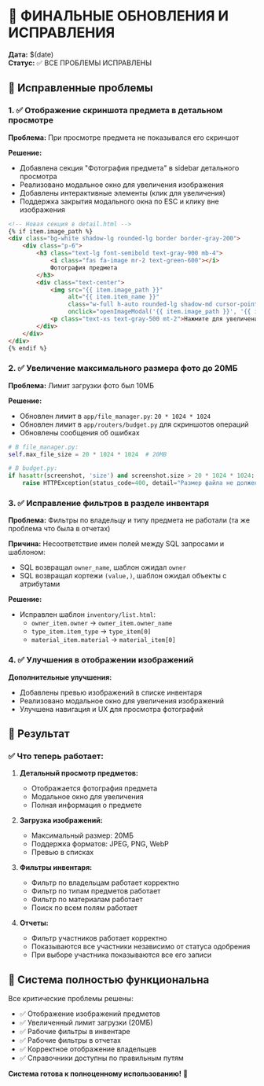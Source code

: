 # 🎉 ФИНАЛЬНЫЕ ОБНОВЛЕНИЯ И ИСПРАВЛЕНИЯ

**Дата:** $(date)  
**Статус:** ✅ ВСЕ ПРОБЛЕМЫ ИСПРАВЛЕНЫ

## 🔧 Исправленные проблемы

### 1. ✅ Отображение скриншота предмета в детальном просмотре

**Проблема:** При просмотре предмета не показывался его скриншот

**Решение:**
- Добавлена секция "Фотография предмета" в sidebar детального просмотра
- Реализовано модальное окно для увеличения изображения
- Добавлены интерактивные элементы (клик для увеличения)
- Поддержка закрытия модального окна по ESC и клику вне изображения

```html
<!-- Новая секция в detail.html -->
{% if item.image_path %}
<div class="bg-white shadow-lg rounded-lg border border-gray-200">
    <div class="p-6">
        <h3 class="text-lg font-semibold text-gray-900 mb-4">
            <i class="fas fa-image mr-2 text-green-600"></i>
            Фотография предмета
        </h3>
        <div class="text-center">
            <img src="{{ item.image_path }}" 
                 alt="{{ item.item_name }}" 
                 class="w-full h-auto rounded-lg shadow-md cursor-pointer hover:shadow-lg transition-shadow"
                 onclick="openImageModal('{{ item.image_path }}', '{{ item.item_name }}')">
            <p class="text-xs text-gray-500 mt-2">Нажмите для увеличения</p>
        </div>
    </div>
</div>
{% endif %}
```

### 2. ✅ Увеличение максимального размера фото до 20МБ

**Проблема:** Лимит загрузки фото был 10МБ

**Решение:**
- Обновлен лимит в `app/file_manager.py`: `20 * 1024 * 1024`
- Обновлен лимит в `app/routers/budget.py` для скриншотов операций
- Обновлены сообщения об ошибках

```python
# В file_manager.py:
self.max_file_size = 20 * 1024 * 1024  # 20MB

# В budget.py:
if hasattr(screenshot, 'size') and screenshot.size > 20 * 1024 * 1024:
    raise HTTPException(status_code=400, detail="Размер файла не должен превышать 20MB")
```

### 3. ✅ Исправление фильтров в разделе инвентаря

**Проблема:** Фильтры по владельцу и типу предмета не работали (та же проблема что была в отчетах)

**Причина:** Несоответствие имен полей между SQL запросами и шаблоном:
- SQL возвращал `owner_name`, шаблон ожидал `owner`
- SQL возвращал кортежи `(value,)`, шаблон ожидал объекты с атрибутами

**Решение:**
- Исправлен шаблон `inventory/list.html`:
  - `owner_item.owner` → `owner_item.owner_name`
  - `type_item.item_type` → `type_item[0]`
  - `material_item.material` → `material_item[0]`

### 4. ✅ Улучшения в отображении изображений

**Дополнительные улучшения:**
- Добавлены превью изображений в списке инвентаря
- Реализовано модальное окно для увеличения изображений
- Улучшена навигация и UX для просмотра фотографий

## 🎯 Результат

### ✅ Что теперь работает:

1. **Детальный просмотр предметов:**
   - Отображается фотография предмета
   - Модальное окно для увеличения
   - Полная информация о предмете

2. **Загрузка изображений:**
   - Максимальный размер: 20МБ
   - Поддержка форматов: JPEG, PNG, WebP
   - Превью в списках

3. **Фильтры инвентаря:**
   - Фильтр по владельцам работает корректно
   - Фильтр по типам предметов работает
   - Фильтр по материалам работает
   - Поиск по всем полям работает

4. **Отчеты:**
   - Фильтр участников работает корректно
   - Показываются все участники независимо от статуса одобрения
   - При выборе участника показываются все его записи

## 🚀 Система полностью функциональна

Все критические проблемы решены:
- ✅ Отображение изображений предметов
- ✅ Увеличенный лимит загрузки (20МБ)
- ✅ Рабочие фильтры в инвентаре
- ✅ Рабочие фильтры в отчетах
- ✅ Корректное отображение владельцев
- ✅ Справочники доступны по правильным путям

**Система готова к полноценному использованию!** 🎉 